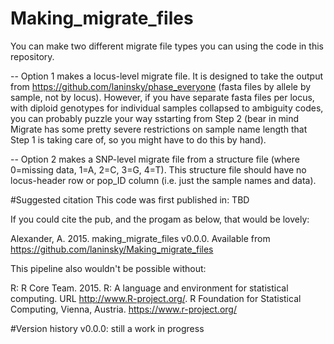 # Making_migrate_files
You can make two different migrate file types you can using the code in this repository. 

-- Option 1 makes a locus-level migrate file. It is designed to take the output from https://github.com/laninsky/phase_everyone (fasta files by allele by sample, not by locus). However, if you have separate fasta files per locus, with diploid genotypes for individual samples collapsed to ambiguity codes, you can probably puzzle your way sstarting from Step 2 (bear in mind Migrate has some pretty severe restrictions on sample name length that Step 1 is taking care of, so you might have to do this by hand).

-- Option 2 makes a SNP-level migrate file from a structure file (where 0=missing data, 1=A, 2=C, 3=G, 4=T). This structure file should have no locus-header row or pop_ID column (i.e. just the sample names and data).

#Suggested citation
This code was first published in: TBD

If you could cite the pub, and the progam as below, that would be lovely:

Alexander, A. 2015. making_migrate_files v0.0.0. Available from https://github.com/laninsky/Making_migrate_files

This pipeline also wouldn't be possible without:

R: R Core Team. 2015. R: A language and environment for statistical computing. URL http://www.R-project.org/. R Foundation for Statistical Computing, Vienna, Austria. https://www.r-project.org/

#Version history
v0.0.0: still a work in progress
